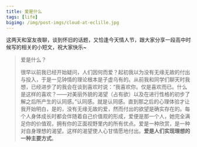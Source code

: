 ```yaml
---
title: 爱是什么
tags: [life]
bigimg: /img/post-imgs/cloud-at-eclille.jpg
---
```


这两天和室友夜聊，谈到怀旧的话题，又恰逢今天情人节，跟大家分享一段高中时候写的相关的小短文，祝大家快乐~

> 爱是什么？
> 
> 很早以前我已经开始疑问，人们因何而爱？起初我以为没有无缘无故的付出与投入，于是一见钟情的理论根本是子虚乌有的。从前我和同学们聊天时我想，已经进步了的我会在谈到喜欢时说：“我喜欢你。仅是喜欢而已。什么是这样的喜欢？——对美丽外貌的渴望（占有欲）以及在进行性格的初步了解之后所产生的认同感。”认同感。就是认同感。直到那之后的心理体验才让我开始明白，是的，没有无缘无故的爱，然而付出的欲望是确实存在的。每个人身体成长时都会伴随着自己价值观的形成，爱便是那一个人，她完全满足你的价值观，拥有你的正面视野里内的所有优点。爱是一种欣赏，是一种对自身理想的渴望。这样的渴望使人心甘情愿地付出。**爱是人们实现理想的一种主要方式**。
